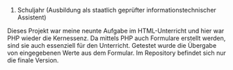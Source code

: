 1. Schuljahr (Ausbildung als staatlich geprüfter informationstechnischer Assistent)   

Dieses Projekt war meine neunte Aufgabe im HTML-Unterricht und hier war PHP wieder die Kernessenz.
Da mittels PHP auch Formulare erstellt werden, sind sie auch essenziell für den Unterricht. Getestet wurde die Übergabe von 
eingegebenen Werte aus dem Formular. Im Repository befindet sich nur die finale Version.
